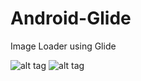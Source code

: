 # Android-Glide
Image Loader using Glide

![alt tag](https://2.bp.blogspot.com/-T27v5dujDh4/Vz8IasaD04I/AAAAAAAABus/lcTPbSSLRykYqcZNhc4YE8QO6zsJdMGDACLcB/s600/Screenshot_20160520-192349.png "Image Loader using Glide")
![alt tag](https://1.bp.blogspot.com/-pKHlB_S19_E/Vz8MWW6usnI/AAAAAAAABvU/uTL0fYHPxMkc8Wo5M0BgYLktyA6rpMeMwCLcB/s600/Screenshot_20160520-192352.png "Image Loader using Glide")
